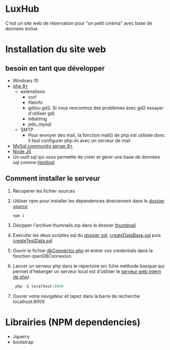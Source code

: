 # LuxHub

C'est un site web de réservation pour "un petit cinéma" avec base de données inclue

# Installation du site web

## besoin en tant que développer

- Windows 10
- [php 8+](https://www.php.net/downloads)
  - extenstions
    - curl
    - fileinfo
    - gd(ou gd2. Si vous rencontrez des problèmes avec gd2 essayer d'utiliser gd)
    - mbstring
    - pdo_mysql
  - SMTP
    - Pour envoyer des mail, la fonction mail() de php est utilisée donc il faut configurer php.ini avec un serveur de mail
- [MySql community server 8+](https://dev.mysql.com/downloads/mysql/)
- [Node JS](https://nodejs.org/en/)
- Un outil sql qui vous permette de créer et gérer une base de données sql comme [Heidisql](https://www.heidisql.com/download.php)

## Comment installer le serveur

1. Récuperer les fichier sources
2. Utiliser npm pour installer les dépendences directement dans le [dossier source](https://github.com/benjaminMum/LuxHub/tree/main/src)

    ```npm
    npm i
    ```

3. Dézipper l'archive thumnails.zip dans le dossier [thumbnail](https://github.com/benjaminMum/LuxHub/tree/main/src/view/content/img/thumbnail)
4. Executer les deux scriptes sql du [dossier sql](https://github.com/benjaminMum/LuxHub/tree/main/src/sql), [createDataBase.sql](https://github.com/benjaminMum/LuxHub/blob/main/src/sql/createDataBase.sql) puis [createTestData.sql](https://github.com/benjaminMum/LuxHub/blob/main/src/sql/createTestData.sql)
5. Ouvrir le fichier [dbConnector.php](https://github.com/benjaminMum/LuxHub/blob/main/src/model/dbConnector.php) et entrer vos credentials dans la fonction openDBConnexion.
6. Lancer un serveur php dans le répertoire src (Une méthode basique qui permet d'héberger un serveur local est d'utiliser le [serveur web intern de php](https://www.php.net/manual/fr/features.commandline.webserver.php))

   ```php
    php -S localhost:8000
    ```

7. Ouvrer votre navigateur et tapez dans la barre de recherche localhost:8000

# Librairies (NPM dependencies)

- Jquerry
- bootstrap
